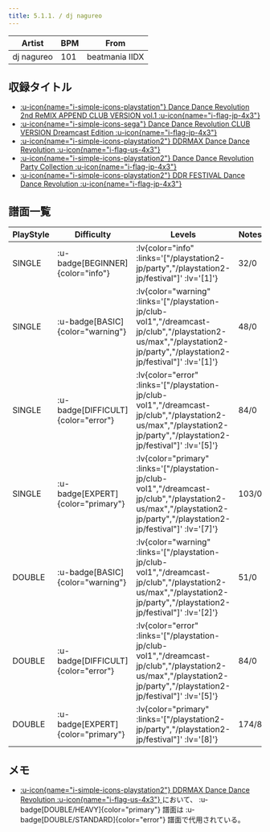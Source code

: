 ```yaml
---
title: 5.1.1. / dj nagureo
---
```


|Artist|BPM|From|
|------|---|----|
|dj nagureo|101|beatmania IIDX|

## 収録タイトル

- [ :u-icon{name="i-simple-icons-playstation"} Dance Dance Revolution 2nd ReMIX APPEND CLUB VERSION vol.1 :u-icon{name="i-flag-jp-4x3"} ](/playstation-jp/club-vol1)
- [ :u-icon{name="i-simple-icons-sega"} Dance Dance Revolution CLUB VERSION Dreamcast Edition :u-icon{name="i-flag-jp-4x3"} ](/dreamcast-jp/club)
- [ :u-icon{name="i-simple-icons-playstation2"} DDRMAX Dance Dance Revolution :u-icon{name="i-flag-us-4x3"} ](/playstation2-us/max)
- [ :u-icon{name="i-simple-icons-playstation2"} Dance Dance Revolution Party Collection :u-icon{name="i-flag-jp-4x3"} ](/playstation2-jp/party)
- [ :u-icon{name="i-simple-icons-playstation2"} DDR FESTIVAL Dance Dance Revolution :u-icon{name="i-flag-jp-4x3"} ](/playstation2-jp/festival)

## 譜面一覧

|PlayStyle|Difficulty|Levels|Notes|Movie|
|---------|----------|------|-----|-----|
|SINGLE| :u-badge[BEGINNER]{color="info"} | :lv{color="info" :links='["/playstation2-jp/party","/playstation2-jp/festival"]' :lv='[1]'} |32/0||
|SINGLE| :u-badge[BASIC]{color="warning"} | :lv{color="warning" :links='["/playstation-jp/club-vol1","/dreamcast-jp/club","/playstation2-us/max","/playstation2-jp/party","/playstation2-jp/festival"]' :lv='[1]'} |48/0||
|SINGLE| :u-badge[DIFFICULT]{color="error"} | :lv{color="error" :links='["/playstation-jp/club-vol1","/dreamcast-jp/club","/playstation2-us/max","/playstation2-jp/party","/playstation2-jp/festival"]' :lv='[5]'} |84/0||
|SINGLE| :u-badge[EXPERT]{color="primary"} | :lv{color="primary" :links='["/playstation-jp/club-vol1","/dreamcast-jp/club","/playstation2-us/max","/playstation2-jp/party","/playstation2-jp/festival"]' :lv='[7]'} |103/0||
|DOUBLE| :u-badge[BASIC]{color="warning"} | :lv{color="warning" :links='["/playstation-jp/club-vol1","/dreamcast-jp/club","/playstation2-us/max","/playstation2-jp/party","/playstation2-jp/festival"]' :lv='[2]'} |51/0||
|DOUBLE| :u-badge[DIFFICULT]{color="error"} | :lv{color="error" :links='["/playstation-jp/club-vol1","/dreamcast-jp/club","/playstation2-us/max","/playstation2-jp/party","/playstation2-jp/festival"]' :lv='[5]'} |84/0||
|DOUBLE| :u-badge[EXPERT]{color="primary"} | :lv{color="primary" :links='["/playstation2-jp/party","/playstation2-jp/festival"]' :lv='[8]'} |174/8||

## メモ

- [ :u-icon{name="i-simple-icons-playstation2"} DDRMAX Dance Dance Revolution :u-icon{name="i-flag-us-4x3"} ](/playstation2-us/max)において、 :u-badge[DOUBLE/HEAVY]{color="primary"} 譜面は :u-badge[DOUBLE/STANDARD]{color="error"} 譜面で代用されている。
